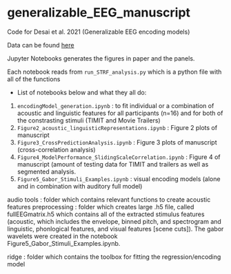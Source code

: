 # generalizable_EEG_manuscript
Code for Desai et al. 2021 (Generalizable EEG encoding models)

Data can be found [here](https://osf.io/p7qy8/?view_only=bd1ca019ba08411fac723d48097c231d)

Jupyter Notebooks generates the figures in paper and the panels. 

Each notebook reads from `run_STRF_analysis.py` which is a python file with all of the functions 

- List of notebooks below and what they all do:

1) `encodingModel_generation.ipynb` : to fit individual or a combination of acoustic and linguistic features for all participants (n=16) and for both of the constrasting stimuli (TIMIT and Movie Trailers)
2) `Figure2_acoustic_linguisticRepresentations.ipynb` : Figure 2 plots of manuscript
3) `Figure3_CrossPredictionAnalysis.ipynb` : Figure 3 plots of manuscript (cross-correlation analysis)
4) `Figure4_ModelPerformance_SlidingScaleCorrelation.ipynb` : Figure 4 of manuscript (amount of testing data for TIMIT and trailers as well as segmented analysis.
5) `Figure5_Gabor_Stimuli_Examples.ipynb` : visual encoding models (alone and in combination with auditory full model) 


audio tools : folder which contains relevant functions to create acoustic features 
preprocessing : folder which creates large .h5 file, called fullEEGmatrix.h5 which contains all of the extracted stimulus features (acoustic, which includes the envelope, binned pitch, and spectrogram and linguistic, phonlogical features, and visual features [scene cuts]). The gabor wavelets were created in the notebook Figure5_Gabor_Stimuli_Examples.ipynb. 

ridge : folder which contains the toolbox for fitting the regression/encoding model 
